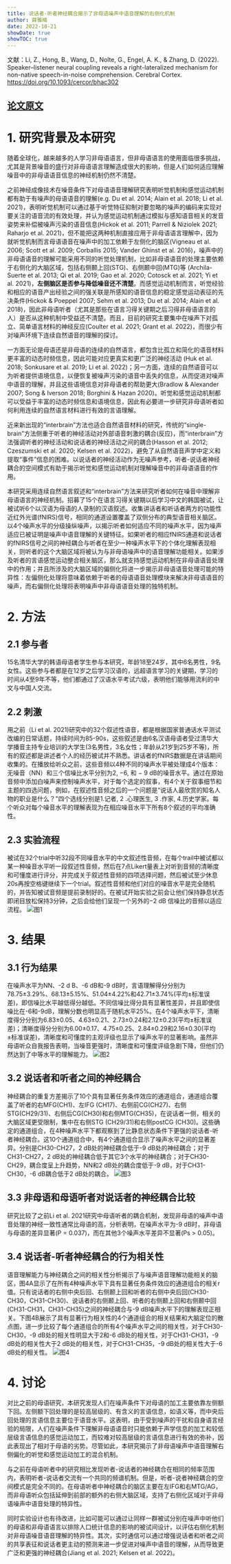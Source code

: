 ```yaml
---
title: 说话者-听者神经耦合揭示了非母语噪声中语音理解的右侧化机制
author: 薛雅楠
date: 2022-10-21
showDate: true
showTOC: true
---
```

文献：Li, Z., Hong, B., Wang, D., Nolte, G., Engel, A. K., & Zhang, D. (2022). Speaker–listener neural coupling reveals a right-lateralized mechanism for non-native speech-in-noise comprehension. Cerebral Cortex.
https://doi.org/10.1093/cercor/bhac302
## [论文原文](../Source_Files/2022-10-21-XYN1.Pdf)
# 1. 研究背景及本研究
随着全球化，越来越多的人学习非母语语言，但非母语语言的使用面临很多挑战，尤其是背景噪音的盛行对非母语语言理解造成很大的影响，但是人们如何适应理解噪音中的非母语语音信息的神经机制仍然不清楚。

之前神经成像技术在噪音条件下对母语语音理解研究表明听觉机制和感觉运动机制都有助于有噪声的母语语音的理解(e.g. Du et al. 2014; Alain et al. 2018; Li et al. 2021)，表明听觉机制可以通过基于听觉特征抑制对要忽略的噪声的编码来实现对要关注的语音流的有效处理，并认为感觉运动机制通过模拟与感知语音相关的发音姿势来补偿被噪声污染的语音信息(Hickok et al. 2011; Parrell & Niziolek 2021; Raharjo et al. 2021)，但不能把这两种机制直接应用于非母语语言理解中，因为就听觉机制而言母语语音在噪声中的加工依赖于左侧化的脑区(Vigneau et al. 2006; Scott et al. 2009; Corballis 2015; Vander Ghinst et al. 2016)，噪声中的非母语语音的理解可能采用不同的听觉处理机制，比如非母语语音的处理主要依赖于右侧化的大脑区域，包括右侧颞上回(STG)、右侧颞中回(MTG)等 (Archila-Suerte et al. 2013; Qi et al. 2019; Gao et al. 2020; Cotosck et al. 2021; Yi et al. 2021)，**左侧脑区是否参与降低噪音还不清楚**。而感觉运动机制而言，听觉经验和相应的语音产出经验之间的强关联是所感知的语音信息的稳定感觉运动表征的先决条件(Hickok & Poeppel 2007; Sehm et al. 2013; Du et al. 2014; Alain et al. 2018)，因此非母语听者（尤其是那些在语言习得关键期之后习得非母语语言的人）是否从这种机制中受益还不清楚。而且，目前的研究主要集中在噪声下对孤立、简单语言材料的神经反应(Coulter et al. 2021; Grant et al. 2022)，而很少有对噪声环境下连续自然语音的理解的探讨。

一方面无论是母语还是非母语的连续的自然语言，都包含比孤立和简化的语音材料更丰富的动态时频信息，因此可能对应更真实和更广泛的神经活动 (Huk et al. 2018; Sonkusare et al. 2019; Li et al. 2022)；另一方面，连续的自然语音可以为听者提供语境信息，以便恢复被噪声污染的语音中丢失的信息，从而促进对噪声中语音的理解，并且这些语境信息对非母语者的帮助更大(Bradlow & Alexander 2007; Song & Iverson 2018; Borghini & Hazan 2020)。听觉和感觉运动机制都可以受益于丰富的动态时频信息和语境信息，因此有必要进一步研究非母语听者如何利用连续的自然语言材料进行有效的言语理解。

近来新出现的“interbrain”方法也适合自然语音材料的研究，传统的“single-brain”方法侧重于听者的神经活动对外部语音刺激的耦合(反应)，而“interbrain”方法强调听者的神经活动和说话者的神经活动之间的耦合(Hasson et al. 2012; Czeszumski et al. 2020; Kelsen et al. 2022)，避免了从自然语音声学中定义和提取“事件”信息的困难。以说话者的神经活动作为无噪声参考，听者-说话者神经耦合的空间模式有助于揭示听觉和感觉运动机制对理解噪音中的非母语语音的作用。

本研究采用连续自然语言叙述和“interbrain”方法来研究听者如何在噪音中理解非母语语言的神经机制。招募了15个在语言习得关键期以后学习中文的韩国被试，让被试听6个以汉语为母语的人录制的汉语叙述。收集讲话者和听话者两方的功能性近红外光谱(fNIRS)信号，相同的通道设置覆盖了双侧分布的典型语音相关脑区。以4个噪声水平的分级操纵噪声，以揭示听者如何适应不同的噪声水平，因为噪声适应已被证明是噪声中语音理解的关键特征。如果听者的相应fNIRS通道和说话者的fNIRS信号之间的神经耦合与听者在至少一种噪声水平下的个体化理解表现相关，则听者的这个大脑区域将被认为与非母语噪声中的语音理解功能相关。如果涉及听者的言语感觉运动整合相关脑区，那么就支持感觉运动机制在非母语语音处理中的作用；并且所涉及的大脑区域的偏侧化将进一步揭示非母语语音处理可能的特异性：左偏侧化处理将意味着依赖于听者的母语语音处理模块来解决非母语语音的噪声，而右偏侧化处理将表明噪声中非母语语音处理的独特机制。
# 2. 方法
## 2.1 参与者
15名清华大学的韩语母语者学生参与本研究，年龄18至24岁，其中6名男性，9名女性。这些参与者都是在12岁之后学习汉语的，远超语言学习的关键期，学习的时间从4至9年不等，他们都通过了汉语水平考试六级，表明他们能够用流利的中文与中国人交流。
## 2.2 刺激
用之前（Li et al. 2021)研究中的32个叙述性语音，都是根据国家普通话水平测试改编的日常话题，持续时间为85-90s，这些叙述是由6名汉语母语者受过清华大学播音主持专业培训的大学生(3名男性，3名女性；年龄从21岁到25岁不等)，所有的叙述都是讲述者个人的经历被试并不熟悉。讲话者的fNIRS数据是在讲话期间收集的。在播放给听众之前，这些音频以4种不同的噪声水平被处理成4个版本：无噪音（NN）和三个信噪比水平分别为2, −6, 和 − 9 dB的噪音水平。通过在原始音频中添加白噪声来控制噪声水平，对于每个选定的叙事，有4个关于叙事细节和主题的四选问题，例如，在叙述性音频之后的一个问题是“说话人最欣赏的知名人物的职业是什么？"四个选线分别是1.记者, 2 .心理医生, 3 .作家,  4.历史学家。每个听众对每个噪音水平的理解表现为在相应噪音水平下所有8个叙述的平均准确性。
## 2.3 实验流程
被试在32个trial中听32段不同噪音水平的中文叙述性音频，在每个trail中被试都以某一种噪音水平听一段叙述性音频，然后在7点Likert量表上对听到音频的清晰度和可懂度进行评分，并完成关于叙述性音频的四项选择问题，然后被试至少休息20s再按空格键继续下一个trial。叙述性音频和他们对应的噪音水平是完全随机的，并告知被试音频是提前录制好的。在被试开始实验之前会让他们保持静息状态即闭目放松保持3分钟，之后会给他们呈现一个另外的−2 dB 信噪比的音频以适应流程。
![图1](../Supporting_Information/2022-10-21-XYN1-Fig-1.png)
# 3. 结果
## 3.1 行为结果
在噪声水平为NN、-2 d B、-6 dB和-9 dB时，言语理解得分分别为78.75±3.29%、68.13±5.15%、51.04±4.22%和42.71±3.74%(平均±标准误差)，即信噪比水平越低得分越低。不同信噪比得分具有显著性差异，并且即使信噪比在-6和-9dB，理解分数也明显高于随机水平25%。在4个噪声水平下，清晰度得分分别为6.83±0.05、4.63±0.21、2.73±0.24和2.12±0.23(平均±标准误差)；清晰度得分分别为6.00±0.17、4.75±0.25、2.84±0.29和2.16±0.30(平均±标准误差)，清晰度和可懂度的主观评级也显示了噪声水平的显著影响。虽然非母语听众自我报告表明，当噪音更强时，清晰度和可懂度评级急剧下降，但他们仍然达到了中等水平的理解能力。
![图2](../Supporting_Information/2022-10-21-XYN1-Fig-2.png)
## 3.2 说话者和听者之间的神经耦合
神经耦合的重复方差揭示了10个具有显著任务条件效应的通道组合，通道组合覆盖了听者的右MFG(CH1)、左IFG (CH17)、右侧前CG(CH27)、右侧STG(CH29/31)、右侧后CG(CH30)和右侧MTG(CH35)，在说话者一侧，相关的大脑区域更受限制，集中在右侧STG (CH29/31)和右侧postCG (CH30)。这些确定的通道组合，在4种噪声水平下都观察到了比静息状态条件下更强的说话者-听者神经耦合。这10个通道组合中，有4个通道组合显示了噪声水平之间的显著差异。分别是CH30-CH27，2 dB处的神经耦合低于-9 dB处的神经耦合；对于CH31-CH27，2 dB处的神经耦合低于其它3个水平的神经耦合；对于CH30-CH29，耦合度呈上升趋势，NN和2 dB处的耦合度低于-9 dB，对于CH31-CH30，-6 dB耦合低于2 dB处的耦合。
![图3](../Supporting_Information/2022-10-21-XYN1-Fig-3.png)
## 3.3 非母语和母语听者对说话者的神经耦合比较
研究比较了之前Li et al. 2021研究中母语听者的耦合机制，发现非母语的噪声中语音处理的神经一致性通常比母语的高，分析表明，在噪声水平为-9 dB时，非母语与母语的差异显著(P = 0.037)，而在其他3个噪声水平差异不显著(Ps > 0.05)。
## 3.4 说话者-听者神经耦合的行为相关性
语音理解能力与神经耦合之间的相关性分析揭示了与噪声语音理解功能相关的脑区，图4A显示了在所有4种噪声水平下具有显著任务条件效应的通道组合的相关r值。只有说话者的右侧中央后回、右侧颞上回和听者的右侧中央后回(CH30-CH30，CH31-CH30)、说话者的右侧颞上回、听者的右侧颞上回和右侧颞中回 (CH31-CH31，CH31-CH35)之间的神经耦合与-9 dB噪声水平下的理解表现正相关。下图4B展示了具有显著行为相关性的4个通道组合的相关结果和大脑定位的散点图，进一步比较了每个通道组合的所有4个噪声水平之间的相关性，对于CH30-CH30，-9 dB处的相关性明显大于2和-6 dB处的相关性，对于CH31-CH31，-9 dB处的相关性大于2 dB处的相关性，对于CH31-CH35，-9 dB处的相关性大于-6 dB处的相关性。
![图4](../Supporting_Information/2022-10-21-XYN1-Fig-4.png)
# 4. 讨论
对比之前的母语研究，本研究发现人们在噪声条件下对母语的加工主要依靠左侧额下回。左侧额下回处理的是较高层级的、有含义的言语信息，如语义等，而中央后回处理的言语信息主要位于语音水平。这表明，由于受到噪声的干扰和自身语言经验的局限，人们在噪声条件下理解非母语语音时只能依赖于声学信息的加工和较低层级言语信息的感觉运动加工，而较难对较高层级的言语信息进行有效的弥补，因此表现出了相对于母语的劣势。尽管如此，本研究揭示了非母语噪声中语音理解右侧偏化的听觉和感觉运动加工的混合机制。

与之前在母语听者中的研究相比发现听者-说话者的神经耦合在相同的频率范围内，表明听者-说话者交流有一个共同的频谱机制。但是，听者-说者神经耦合的空间模式是完全不同的。在母语听者中神经耦合的脑区主要在左IFG和右MTG/AG，而非母语听众包括延伸到前部的额外的右侧大脑区域，支持了右侧化区域对于非母语噪声中语音处理的特异性。

同时实验设计也有待改进，比如可能可以通过让同样一群被试分别在噪声中听他们的母语和非母语语言以排除人口统计信息的影响的被试间设计，以评估右侧化机制对非母语噪音语音理解的特异性。其次，实时通信可以通过增强说话者和听者之间的共享表征和说话者更主动的预测来进一步促进对噪声中语音的理解，从而导致更广泛和更强的神经耦合(Jiang et al. 2021; Kelsen et al. 2022)。


